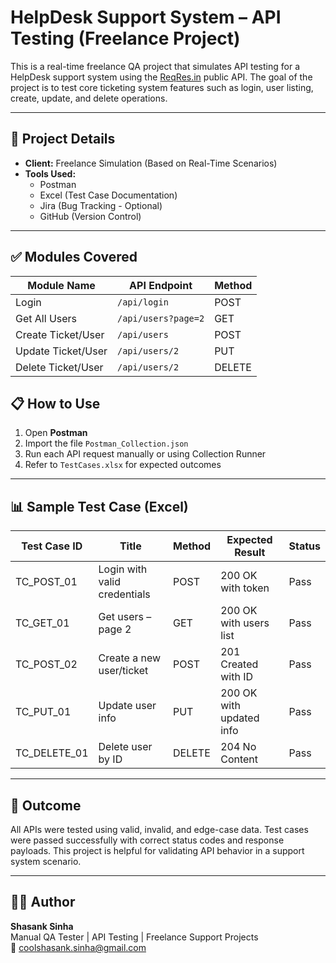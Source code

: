 # HelpDesk Support System – API Testing (Freelance Project)

This is a real-time freelance QA project that simulates API testing for a HelpDesk support system using the [ReqRes.in](https://reqres.in/) public API. The goal of the project is to test core ticketing system features such as login, user listing, create, update, and delete operations.

---

## 📌 Project Details

- **Client:** Freelance Simulation (Based on Real-Time Scenarios)
- **Tools Used:**  
  - Postman  
  - Excel (Test Case Documentation)  
  - Jira (Bug Tracking - Optional)  
  - GitHub (Version Control)

---

## ✅ Modules Covered

| Module Name         | API Endpoint                         | Method |
|---------------------|--------------------------------------|--------|
| Login               | `/api/login`                         | POST   |
| Get All Users       | `/api/users?page=2`                  | GET    |
| Create Ticket/User  | `/api/users`                         | POST   |
| Update Ticket/User  | `/api/users/2`                       | PUT    |
| Delete Ticket/User  | `/api/users/2`                       | DELETE |


## 📋 How to Use

1. Open **Postman**
2. Import the file `Postman_Collection.json`
3. Run each API request manually or using Collection Runner
4. Refer to `TestCases.xlsx` for expected outcomes

---

## 📊 Sample Test Case (Excel)

| Test Case ID | Title                             | Method | Expected Result             | Status |
|--------------|-----------------------------------|--------|-----------------------------|--------|
| TC_POST_01   | Login with valid credentials      | POST   | 200 OK with token           | Pass   |
| TC_GET_01    | Get users – page 2                | GET    | 200 OK with users list      | Pass   |
| TC_POST_02   | Create a new user/ticket          | POST   | 201 Created with ID         | Pass   |
| TC_PUT_01    | Update user info                  | PUT    | 200 OK with updated info    | Pass   |
| TC_DELETE_01 | Delete user by ID                 | DELETE | 204 No Content              | Pass   |

---

## 📢 Outcome

All APIs were tested using valid, invalid, and edge-case data. Test cases were passed successfully with correct status codes and response payloads. This project is helpful for validating API behavior in a support system scenario.

---

## 🙋‍♂️ Author

**Shasank Sinha**  
Manual QA Tester | API Testing | Freelance Support Projects  
📧 [coolshasank.sinha@gmail.com](mailto:coolshasank.sinha@gmail.com)

